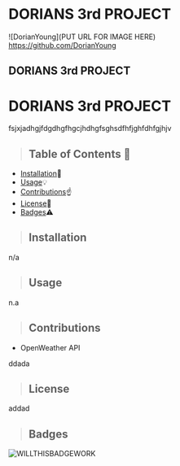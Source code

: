 # DORIANS 3rd PROJECT





![DorianYoung](PUT URL FOR IMAGE HERE)
https://github.com/DorianYoung
    
<h2>DORIANS 3rd PROJECT</h2>
    
# DORIANS 3rd PROJECT
fsjxjadhgjfdgdhgfhgcjhdhgfsghsdfhfjghfdhfgjhjv
    
    
>  ## **Table of Contents** :notebook:
    
    
* [Installation](#Installation):wrench:
* [Usage](#Usage):bulb:
* [Contributions](#Contributions):point_up:
* [License](#License):lock_with_ink_pen:
* [Badges](#Badges):warning:
    
    
    
> ## Installation
    
n/a
    
    
> ## Usage
    
n.a
    
    
> ## Contributions
    
- OpenWeather API
    
ddada
    
    

> ## License
    
addad
    
    
    
> ## Badges
    
![WILLTHISBADGEWORK](https://img.shields.io/badge/WILLTHISBADGEWORK-100%25-green)
    
